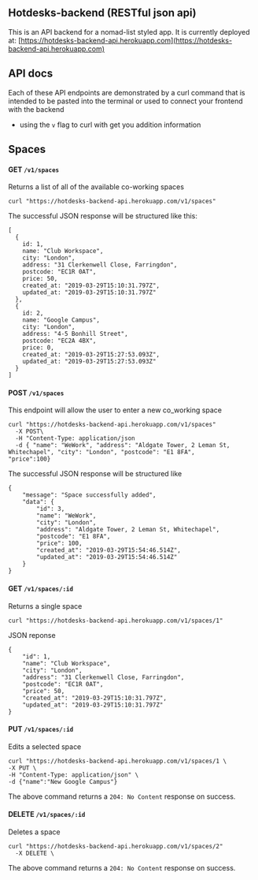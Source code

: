 Hotdesks-backend (RESTful json api)
----------
This is an API backend for a nomad-list styled app. It is currently deployed at: [https://hotdesks-backend-api.herokuapp.com](https://hotdesks-backend-api.herokuapp.com)

API docs
--------
Each of these API endpoints are demonstrated by a curl command that is intended to be pasted into the terminal or used to connect your frontend with the backend
- using the `v` flag to curl with get you addition information

Spaces
------
#### GET `/v1/spaces`
Returns a list of all of the available co-working spaces
```
curl "https://hotdesks-backend-api.herokuapp.com/v1/spaces"
```
The successful JSON response will be structured like this: 
```
[
  {
    id: 1,
    name: "Club Workspace",
    city: "London",
    address: "31 Clerkenwell Close, Farringdon",
    postcode: "EC1R 0AT",
    price: 50,
    created_at: "2019-03-29T15:10:31.797Z",
    updated_at: "2019-03-29T15:10:31.797Z"
  },
  {
    id: 2,
    name: "Google Campus",
    city: "London",
    address: "4-5 Bonhill Street",
    postcode: "EC2A 4BX",
    price: 0,
    created_at: "2019-03-29T15:27:53.093Z",
    updated_at: "2019-03-29T15:27:53.093Z"
  }
]
```
#### POST `/v1/spaces`
This endpoint will allow the user to enter a new co_working space 
```
curl "https://hotdesks-backend-api.herokuapp.com/v1/spaces"
  -X POST\
  -H "Content-Type: application/json
  -d { "name": "WeWork", "address": "Aldgate Tower, 2 Leman St, Whitechapel", "city": "London", "postcode": "E1 8FA",       "price":100}
```
The successful JSON response will be structured like 
```
{
    "message": "Space successfully added",
    "data": {
        "id": 3,
        "name": "WeWork",
        "city": "London",
        "address": "Aldgate Tower, 2 Leman St, Whitechapel",
        "postcode": "E1 8FA",
        "price": 100,
        "created_at": "2019-03-29T15:54:46.514Z",
        "updated_at": "2019-03-29T15:54:46.514Z"
    }
}
```
#### GET `/v1/spaces/:id`
Returns a single space
```
curl "https://hotdesks-backend-api.herokuapp.com/v1/spaces/1"
```
JSON reponse
```
{
    "id": 1,
    "name": "Club Workspace",
    "city": "London",
    "address": "31 Clerkenwell Close, Farringdon",
    "postcode": "EC1R 0AT",
    "price": 50,
    "created_at": "2019-03-29T15:10:31.797Z",
    "updated_at": "2019-03-29T15:10:31.797Z"
}
```
#### PUT `/v1/spaces/:id`
Edits a selected space
```
curl "https://hotdesks-backend-api.herokuapp.com/v1/spaces/1 \
-X PUT \
-H "Content-Type: application/json" \
-d {"name":"New Google Campus"}
```
The above command returns a `204: No Content` response on success.

#### DELETE `/v1/spaces/:id`
Deletes a space 
```
curl "https://hotdesks-backend-api.herokuapp.com/v1/spaces/2"
  -X DELETE \ 
```
The above command returns a `204: No Content` response on success.



